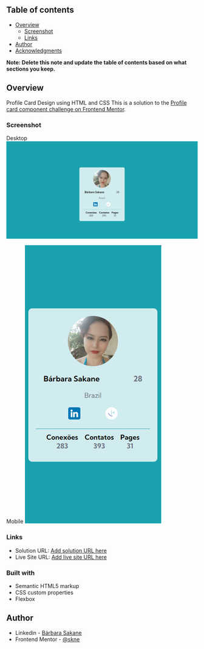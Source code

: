 ## Table of contents

- [Overview](#overview)
  - [Screenshot](#screenshot)
  - [Links](#links)
- [Author](#author)
- [Acknowledgments](#acknowledgments)

**Note: Delete this note and update the table of contents based on what sections you keep.**

## Overview
Profile Card Design using HTML and CSS
This is a solution to the [Profile card component challenge on Frontend Mentor](https://www.frontendmentor.io/challenges/profile-card-component-cfArpWshJ).


### Screenshot

Desktop
![Desktop](design/design-desktop.png)

Mobile
![Mobile](design/design-mobile.png)


### Links

- Solution URL: [Add solution URL here](https://www.frontendmentor.io/solutions/profile-card-design-using-html-and-css-W82AJCw-y7)
- Live Site URL: [Add live site URL here](https://skne.github.io/Profile-Card-Design-using-HTML-and-CSS/)


### Built with
- Semantic HTML5 markup
- CSS custom properties
- Flexbox

## Author

- Linkedin - [Bárbara Sakane](https://www.linkedin.com/in/barbarasakane/)
- Frontend Mentor - [@skne](https://www.frontendmentor.io/profile/skne)
